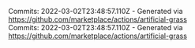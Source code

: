 Commits: 2022-03-02T23:48:57.110Z - Generated via https://github.com/marketplace/actions/artificial-grass
<br>
Commits: 2022-03-02T23:48:57.110Z - Generated via https://github.com/marketplace/actions/artificial-grass
<br>
